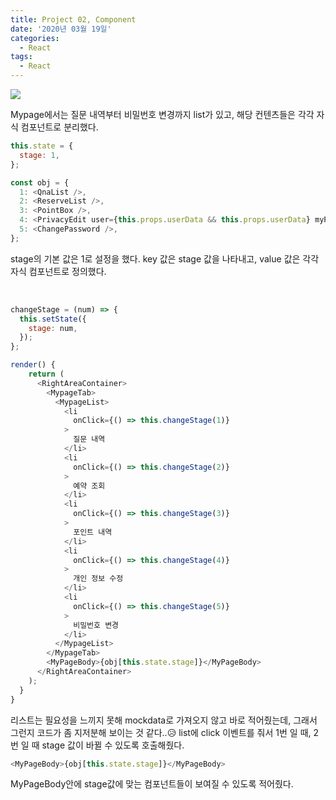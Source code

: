```yaml
---
title: Project 02, Component
date: '2020년 03월 19일'
categories:
  - React
tags:
  - React
---
```


![](https://images.velog.io/images/eunmi/post/aa3f3213-a7bc-4784-8387-b3c17996af81/%E1%84%89%E1%85%B3%E1%84%8F%E1%85%B3%E1%84%85%E1%85%B5%E1%86%AB%E1%84%89%E1%85%A3%E1%86%BA%202020-04-23%20%E1%84%8B%E1%85%A9%E1%84%8C%E1%85%A5%E1%86%AB%203.22.05.png)

Mypage에서는 질문 내역부터 비밀번호 변경까지 list가 있고,
해당 컨텐츠들은 각각 자식 컴포넌트로 분리했다.

```js
this.state = {
  stage: 1,
};

const obj = {
  1: <QnaList />,
  2: <ReserveList />,
  3: <PointBox />,
  4: <PrivacyEdit user={this.props.userData && this.props.userData} myPage={this.props.myPage} />,
  5: <ChangePassword />,
};
```

stage의 기본 값은 1로 설정을 했다.
key 값은 stage 값을 나타내고, value 값은 각각 자식 컴포넌트로 정의했다.

</br>

```js
changeStage = (num) => {
  this.setState({
    stage: num,
  });
};

render() {
    return (
      <RightAreaContainer>
        <MypageTab>
          <MypageList>
            <li
              onClick={() => this.changeStage(1)}
            >
              질문 내역
            </li>
            <li
              onClick={() => this.changeStage(2)}
            >
              예약 조회
            </li>
            <li
              onClick={() => this.changeStage(3)}
            >
              포인트 내역
            </li>
            <li
              onClick={() => this.changeStage(4)}
            >
              개인 정보 수정
            </li>
            <li
              onClick={() => this.changeStage(5)}
            >
              비밀번호 변경
            </li>
          </MypageList>
        </MypageTab>
        <MyPageBody>{obj[this.state.stage]}</MyPageBody>
      </RightAreaContainer>
    );
  }
}

```

리스트는 필요성을 느끼지 못해 mockdata로 가져오지 않고 바로 적어줬는데, 그래서 그런지 코드가 좀 지저분해 보이는 것 같다..😥
list에 click 이벤트를 줘서 1번 일 때, 2번 일 때 stage 값이 바뀔 수 있도록 호출해줬다.

```js
<MyPageBody>{obj[this.state.stage]}</MyPageBody>
```

MyPageBody안에 stage값에 맞는 컴포넌트들이 보여질 수 있도록 적어줬다.

</br>
